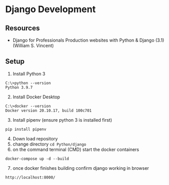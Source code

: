 # Django Development

## Resources

* Django for Professionals Production websites with Python & Django (3.1) (William S. Vincent)

## Setup

1. Install Python 3

```
C:\>python --version
Python 3.9.7
```

2. Install Docker Desktop

```
C:\>docker --version
Docker version 20.10.17, build 100c701
```

3. Install pipenv (ensure python 3 is installed first)

```
pip install pipenv
```

4. Down load repository 
5. change directory ```cd Python/django```
6. on the command terminal (CMD) start the docker containers

```docker
docker-compose up -d --build
```

7. once docker finishes building confirm django working in browser

```http://localhost:8000/```